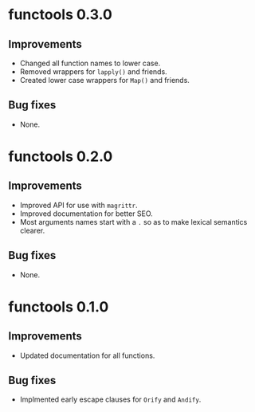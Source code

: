 # functools 0.3.0

## Improvements

* Changed all function names to lower case.
* Removed wrappers for `lapply()` and friends.
* Created lower case wrappers for `Map()` and friends.
  
## Bug fixes

* None.

# functools 0.2.0

## Improvements

* Improved API for use with `magrittr`.
* Improved documentation for better SEO.
* Most arguments names start with a `.` so as to make lexical semantics clearer.
  
## Bug fixes

* None.

# functools 0.1.0

## Improvements

* Updated documentation for all functions.
  
## Bug fixes

* Implmented early escape clauses for `Orify` and `Andify`.


